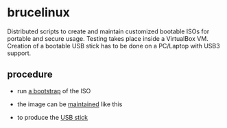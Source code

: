 # brucelinux

Distributed scripts to create and maintain customized bootable ISOs for portable and secure usage.
Testing takes place inside a VirtualBox VM.
Creation of a bootable USB stick has to be done on a PC/Laptop with USB3 support.

## procedure

* run [a bootstrap](BOOTSTRAP.md) of the ISO

* the image can be [maintained](MAINTENANCE.md) like this

* to produce the [USB stick](USBSTICK.md)
